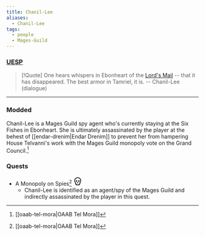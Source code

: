 ```yaml
---
title: Chanil-Lee
aliases:
  - Chanil-Lee
tags:
  - people
  - Mages-Guild
---
```

### [UESP](https://en.uesp.net/wiki/Morrowind:Chanil-Lee)

> [!Quote]
> One hears whispers in Ebonheart of the [Lord's Mail](https://en.uesp.net/wiki/Morrowind:Lord%27s_Mail_(artifact) "Morrowind:Lord's Mail (artifact)") -- that it has disappeared. The best armor in Tamriel, it is.
> -- Chanil-Lee (dialogue)

***
### Modded
Chanil-Lee is a Mages Guild spy agent who's currently staying at the Six Fishes in Ebonheart. She is ultimately assassinated by the player at the behest of [[endar-drenim|Endar Drenim]] to prevent her from hampering House Telvanni's work with the Mages Guild monopoly vote on the Grand Council.[^1]
### Quests
* A Monopoly on Spies[^1] <svg xmlns="http://www.w3.org/2000/svg" width="24" height="24" viewBox="0 0 24 24" fill="none" stroke="currentColor" stroke-width="2" stroke-linecap="round" stroke-linejoin="round" class="lucide lucide-skull"><circle cx="9" cy="12" r="1"/><circle cx="15" cy="12" r="1"/><path d="M8 20v2h8v-2"/><path d="m12.5 17-.5-1-.5 1h1z"/><path d="M16 20a2 2 0 0 0 1.56-3.25 8 8 0 1 0-11.12 0A2 2 0 0 0 8 20"/></svg>
	* Chanil-Lee is identified as an agent/spy of the Mages Guild and indirectly assassinated by the player in this quest.

[^1]: [[oaab-tel-mora|OAAB Tel Mora]]